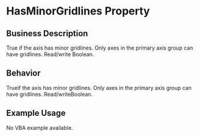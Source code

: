 # HasMinorGridlines Property

## Business Description
True if the axis has minor gridlines. Only axes in the primary axis group can have gridlines. Read/write Boolean.

## Behavior
Trueif the axis has minor gridlines. Only axes in the primary axis group can have gridlines. Read/writeBoolean.

## Example Usage
No VBA example available.